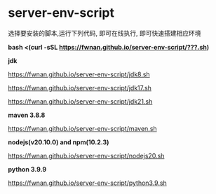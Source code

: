 # server-env-script
选择要安装的脚本,运行下列代码, 即可在线执行, 即可快速搭建相应环境

**bash <(curl -sSL https://fwnan.github.io/server-env-script/???.sh)**

**jdk**

https://fwnan.github.io/server-env-script/jdk8.sh

https://fwnan.github.io/server-env-script/jdk17.sh

https://fwnan.github.io/server-env-script/jdk21.sh

**maven 3.8.8**

https://fwnan.github.io/server-env-script/maven.sh

**nodejs(v20.10.0) and npm(10.2.3)**

https://fwnan.github.io/server-env-script/nodejs20.sh

**python 3.9.9**

https://fwnan.github.io/server-env-script/python3.9.sh
